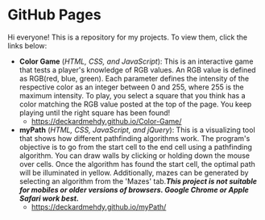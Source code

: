 # GitHub Pages
Hi everyone! This is a repository for my projects. To view them, click the links below:
* **Color Game** (*HTML, CSS, and JavaScript*): This is an interactive game that tests a player's knowledge of RGB values. An RGB value is defined as RGB(red, blue, green). Each parameter defines the intensity of the respective color as an integer between 0 and 255, where 255 is the maximum intensity. To play, you select a square that you think has a color matching the RGB value posted at the top of the page. You keep playing until the right square has been found!
  * https://deckardmehdy.github.io/Color-Game/
* **myPath** (*HTML, CSS, JavaScript, and jQuery*): This is a visualizing tool that shows how different pathfinding algorithms work. The program's objective is to go from the start cell to the end cell using a pathfinding algorithm. You can draw walls by clicking or holding down the mouse over cells. Once the algorithm has found the start cell, the optimal path will be illuminated in yellow. Additionally, mazes can be generated by selecting an algorithm from the 'Mazes' tab.***This project is not suitable for mobiles or older versions of browsers. Google Chrome or Apple Safari work best.***
  * https://deckardmehdy.github.io/myPath/
